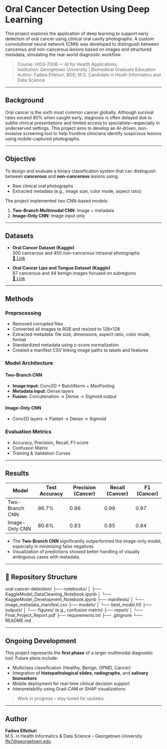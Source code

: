 # Oral Cancer Detection Using Deep Learning

This project explores the application of deep learning to support early detection of oral cancer using clinical oral cavity photographs. A custom convolutional neural network (CNN) was developed to distinguish between cancerous and non-cancerous lesions based on images and structured metadata, simulating the real-world diagnostic workflow.

> Course: HIDS-7006 — AI for Health Applications  
> Institution: Georgetown University | Biomedical Graduate Education  
> Author: Fadwa Elfeituri, BDS, M.S. Candidate in Heath Informatics and Data Science

---

## Background

Oral cancer is the sixth most common cancer globally. Although survival rates exceed 80% when caught early, diagnosis is often delayed due to subtle clinical presentations and limited access to specialists—especially in underserved settings. This project aims to develop an AI-driven, non-invasive screening tool to help frontline clinicians identify suspicious lesions using mobile-captured photographs.

---

## Objective

To design and evaluate a binary classification system that can distinguish between **cancerous** and **non-cancerous** lesions using:

- Raw clinical oral photographs
- Extracted metadata (e.g., image size, color mode, aspect ratio)

The project implemented two CNN-based models:
1. **Two-Branch Multimodal CNN**: Image + metadata
2. **Image-Only CNN**: Image input only

---

## Datasets

- **Oral Cancer Dataset (Kaggle)**  
  500 cancerous and 450 non-cancerous intraoral photographs  
  [🔗 Link](https://www.kaggle.com/datasets/zaidpy/oral-cancer-dataset)

- **Oral Cancer Lips and Tongue Dataset (Kaggle)**  
  87 cancerous and 44 benign images focused on subregions  
  [🔗 Link](https://www.kaggle.com/datasets/shivam17299/oral-cancer-lips-and-tongue-images)

---

## Methods

### Preprocessing

- Removed corrupted files
- Converted all images to RGB and resized to 128×128
- Extracted metadata: file size, dimensions, aspect ratio, color mode, format
- Standardized metadata using z-score normalization
- Created a manifest CSV linking image paths to labels and features

### Model Architecture

#### Two-Branch CNN
- **Image input**: Conv2D + BatchNorm + MaxPooling
- **Metadata input**: Dense layers
- **Fusion**: Concatenation → Dense → Sigmoid output

#### Image-Only CNN
- Conv2D layers → Flatten → Dense → Sigmoid

### Evaluation Metrics
- Accuracy, Precision, Recall, F1-score
- Confusion Matrix
- Training & Validation Curves

---

## Results

| Model              | Test Accuracy | Precision (Cancer) | Recall (Cancer) | F1 (Cancer) |
|--------------------|---------------|--------------------|------------------|-------------|
| Two-Branch CNN     | 96.7%         | 0.96               | 0.99             | 0.97        |
| Image-Only CNN     | 80.6%         | 0.83               | 0.85             | 0.84        |

- The **Two-Branch CNN** significantly outperformed the image-only model, especially in minimizing false negatives.
- Visualization of predictions showed better handling of visually ambiguous cases with metadata.

---

## 📁 Repository Structure

oral-cancer-detection/
├── notebooks/
│ ├── KaggleModel_DataCleaning_Notebook.ipynb
│ └── KaggleModel_Development_Notebook.ipynb
├── manifests/
│ └── image_metadata_manifest.csv
├── models/
│ └── best_model.h5
├── outputs/
│ └── figures/ (e.g., confusion matrix)
├── report/
│ └── Final_Project_Report.pdf
├── requirements.txt
├── .gitignore
└── README.md


---

## Ongoing Development

This project represents the **first phase** of a larger multimodal diagnostic tool. Future plans include:

- Multiclass classification (Healthy, Benign, OPMD, Cancer)
- Integration of **histopathological slides**, **radiographs**, and **salivary biomarkers**
- Mobile deployment for real-time clinical decision support
- Interpretability using Grad-CAM or SHAP visualizations

> Work in progress – stay tuned for updates.

---

## Author

**Fadwa Elfeituri**  
M.S. in Health Informatics & Data Science – Georgetown University  
ffe7@georgetown.edu


